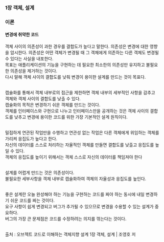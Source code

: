 ### 1장 객체, 설계

### 이론
#### 변경에 취약한 코드
객체 사이의 의존성이 과한 경우를 결합도가 높다고 말한다. 의존성은 변경에 대한 영향을 암시한다. 의존성은 어떤 객체가 변경될 때 그 객체에게 의존하는 다른 객체도 변경될 수 있다는 사실을 내포한다.<br/>
목표는 애플리케이션의 기능을 구현하는 데 필요한 최소한의 의존성만 유지하고 불필요한 의존성을 제거하는 것이다.<br/>
다시 말해 객체 사이의 결합도를 낮춰 변경이 용이한 설계를 만드는 것이 목표다.<br/><br/>

캡슐화를 통해서 객체 내부로의 접근을 제한하면 객체 내부의 세부적인 사항을 감추고 객체와 객체 사이의 결합도를 낮출 수 있다.<br/>
캡슐화의 목적은 변경하기 쉬운 객체를 만드는 것이다.<br/>
객체를 인터페이스와 구현으로 나누고 인터페이스만을 공개하는 것은 객체 사이의 결합도를 낮추고 변경에 용이한 코드를 위한 가장 기본적인 설계 원칙이다.<br/><br/>

밀접하게 연관된 작업만을 수행하고 연관성 없는 작업은 다른 객체에게 위임하는 객체를 가리켜 응집도가 높다고 한다.<br/>
자신의 데이터를 스스로 처리하는 자율적인 객체를 만들면 결합도를 낮출고 응집도를 높일 수 있다.<br/>
객체의 응집도를 높이기 위해서는 객체 스스로 자신의 데이터를 책임져야 한다<br/><br/>

설계를 어렵게 만드는 것은 의존성이다.<br/>
불필요한 세부사항을 객체 내부로 캡슐화하여 객체의 자율성과 응집도를 높인다.<br/><br/>

좋은 설계란 오늘 완성해야 하는 기능을 구현하는 코드를 짜야 하는 동시에 내일 변경하기 쉬운 코드를 짜는 것이다.<br/>
요구 사항이 쉽게 변경되고 버그가 추가될 수 있으므로 변경을 수용할 수 있는 설계가 중요하다.<br/>
버그의 가장 큰 문제점은 코드를 수정하려는 의지를 꺾는다는 것이다.<br/><br/>

출처 : 오브젝트 코드로 이해하는 객체지향 설계 1장 객체, 설계 | 조영호 저

